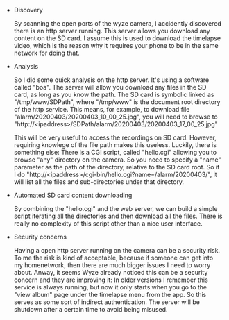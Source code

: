 * Discovery

    By scanning the open ports of the wyze camera, I accidently discovered there is an http server running. This server allows you download any content on the SD card. I assume this is used to download the timelapse video, which is the reason why it requires your phone to be in the same network for doing that.

* Analysis

    So I did some quick analysis on the http server. It's using a software called "boa". The server will allow you download any files in the SD card, as long as you know the path. The SD card is symbolic linked as "/tmp/www/SDPath", where "/tmp/www" is the document root directory of the http service. This means, for example, to download file "alarm/20200403/20200403_10_00_25.jpg", you will need to browse to "http://\<ipaddress\>/SDPath/alarm/20200403/20200403_17_00_25.jpg"

    This will be very useful to access the recordings on SD card. However, requiring knowlege of the file path makes this useless. Luckily, there is something else: There is a CGI script, called "hello.cgi" allowing you to browse "any" directory on the camera. So you need to specify a "name" parameter as the path of the directory, relative to the SD card root. So if I do "http://\<ipaddress\>/cgi-bin/hello.cgi?name=/alarm/20200403/", it will list all the files and sub-directories under that directory.

* Automated SD card content downloading
  
    By combining the "hello.cgi" and the web server, we can build a simple script iterating all the directories and then download all the files. There is really no complexity of this script other than a nice user interface.

* Security concerns
   
    Having a open http server running on the camera can be a security risk. To me the risk is kind of acceptable, because if someone can get into my homenetwork, then there are much bigger issues I need to worry about. Anway, it seems Wyze already noticed this can be a security concern and they are improving it: In older versions I remember this service is always running, but now it only starts when you go to the "view album" page under the timelapse menu from the app. So this serves as some sort of indirect authentication. The server will be shutdown after a certain time to avoid being misused.


